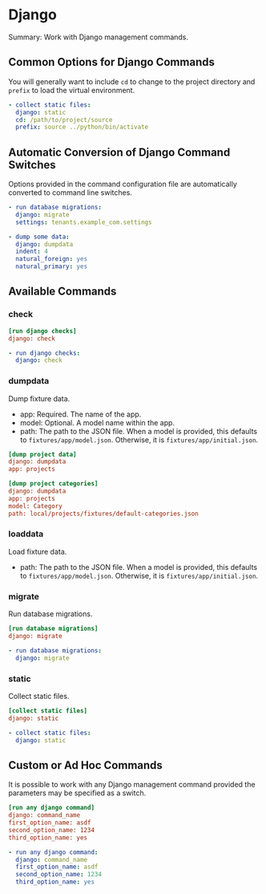 # Django

Summary: Work with Django management commands.

## Common Options for Django Commands

You will generally want to include `cd` to change to the project directory and `prefix` to load the virtual environment.

```yaml
- collect static files:
  django: static
  cd: /path/to/project/source
  prefix: source ../python/bin/activate
```

## Automatic Conversion of Django Command Switches

Options provided in the command configuration file are automatically converted to command line switches.

```yaml
- run database migrations:
  django: migrate
  settings: tenants.example_com.settings

- dump some data:
  django: dumpdata
  indent: 4
  natural_foreign: yes
  natural_primary: yes
```

## Available Commands

### check

```ini
[run django checks]
django: check
```

```yaml
- run django checks:
  django: check
```

### dumpdata

Dump fixture data.

- app: Required. The name of the app.
- model: Optional. A model name within the app.
- path: The path to the JSON file. When a model is provided, this defaults to `fixtures/app/model.json`. Otherwise, it is `fixtures/app/initial.json`.

```ini
[dump project data]
django: dumpdata
app: projects

[dump project categories]
django: dumpdata
app: projects
model: Category
path: local/projects/fixtures/default-categories.json
```

### loaddata

Load fixture data.

- path: The path to the JSON file. When a model is provided, this defaults to `fixtures/app/model.json`. Otherwise, it is `fixtures/app/initial.json`.

### migrate

Run database migrations.

```ini
[run database migrations]
django: migrate
```

```yaml
- run database migrations:
  django: migrate
```

### static

Collect static files.

```ini
[collect static files]
django: static
```

```yaml
- collect static files:
  django: static
```

## Custom or Ad Hoc Commands

It is possible to work with any Django management command provided the parameters may be specified as a switch. 

```ini
[run any django command]
django: command_name
first_option_name: asdf
second_option_name: 1234
third_option_name: yes
```

```yaml
- run any django command:
  django: command_name
  first_option_name: asdf
  second_option_name: 1234
  third_option_name: yes
```
